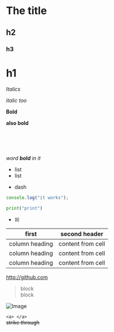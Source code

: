 # The title

## h2
### h3
# h1

*Italics*

_italic too_

**Bold**

__also bold__

<br>
<br>
<br>

*word **bold** in it*

* list
* list
- dash

```javascript
console.log("it works");
```

```python
print("print")
```

- [x]

first | second header
------|-------------
column heading | content from cell
column heading | content from cell
column heading | content from cell

http://github.com

> block  
> block 

![Image]()

`<a> </a>`  
~~strike through~~